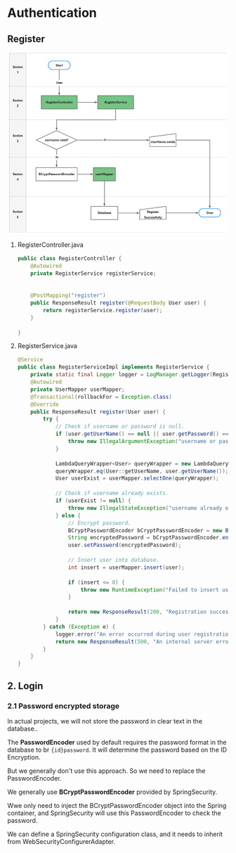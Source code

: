 # Authentication

## Register

<img src=".images/7b664e62.png" width="800"/>

1. RegisterController.java
    ```java
    public class RegisterController {
        @Autowired
        private RegisterService registerService;
    
    
        @PostMapping("register")
        public ResponseResult register(@RequestBody User user) {
            return registerService.register(user);
        }
    
    }
    ```
   
2. RegisterService.java
   ```java
   @Service
   public class RegisterServiceImpl implements RegisterService {
       private static final Logger logger = LogManager.getLogger(RegisterServiceImpl.class);
       @Autowired
       private UserMapper userMapper;
       @Transactional(rollbackFor = Exception.class) 
       @Override
       public ResponseResult register(User user) {
           try {
               // Check if username or password is null.
               if (user.getUserName() == null || user.getPassword() == null) {
                   throw new IllegalArgumentException("username or password is null");
               }
   
               LambdaQueryWrapper<User> queryWrapper = new LambdaQueryWrapper<>();
               queryWrapper.eq(User::getUserName, user.getUserName());
               User userExist = userMapper.selectOne(queryWrapper);
   
               // Check if username already exists.
               if (userExist != null) {
                   throw new IllegalStateException("username already exists");
               } else {
                   // Encrypt password.
                   BCryptPasswordEncoder bCryptPasswordEncoder = new BCryptPasswordEncoder();
                   String encryptedPassword = bCryptPasswordEncoder.encode(user.getPassword());
                   user.setPassword(encryptedPassword);
   
                   // Insert user into database.
                   int insert = userMapper.insert(user);
   
                   if (insert <= 0) {
                       throw new RuntimeException("Failed to insert user into database");
                   }
   
                   return new ResponseResult(200, "Registration successful");
               }
           } catch (Exception e) {
               logger.error("An error occurred during user registration: {}", e.getMessage());
               return new ResponseResult(500, "An internal server error occurred while processing your request.");
           }
       }
   }
   ```


## 2. Login

### 2.1 Password encrypted storage

In actual projects, we will not store the password in clear text in the database..

The **PasswordEncoder** used by default requires the password format in the database to br `{id}password`.
It will determine the password based on the ID Encryption.

But we generally don't use this approach. So we need to replace the PasswordEncoder.

We generally use **BCryptPasswordEncoder** provided by SpringSecurity.

Wwe only need to inject the BCryptPasswordEncoder object into the Spring container,
and SpringSecurity will use this PasswordEncoder to check the password.

We can define a SpringSecurity configuration class, and it needs to inherit from
WebSecurityConfigurerAdapter.

